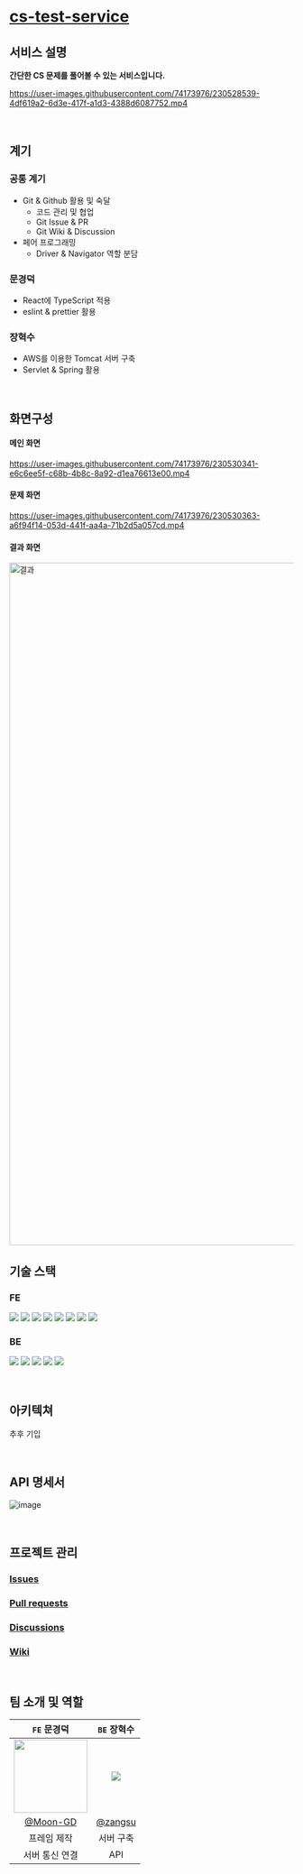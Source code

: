 # <a href="https://cs-test-service.vercel.app/">cs-test-service</a>
## 서비스 설명
**간단한 CS 문제를 풀어볼 수 있는 서비스입니다.**

https://user-images.githubusercontent.com/74173976/230528539-4df619a2-6d3e-417f-a1d3-4388d6087752.mp4

<br>

## 계기

### 공통 계기
- Git & Github 활용 및 숙달
  - 코드 관리 및 협업 
  - Git Issue & PR
  - Git Wiki & Discussion
- 페어 프로그래밍
  - Driver & Navigator 역할 분담

### 문경덕
- React에 TypeScript 적용
- eslint & prettier 활용

### 장혁수
- AWS를 이용한 Tomcat 서버 구축
- Servlet & Spring 활용

<br>

## 화면구성
#### 메인 화면

https://user-images.githubusercontent.com/74173976/230530341-e6c6ee5f-c68b-4b8c-8a92-d1ea76613e00.mp4

#### 문제 화면

https://user-images.githubusercontent.com/74173976/230530363-a6f94f14-053d-441f-aa4a-71b2d5a057cd.mp4

#### 결과 화면

<img width="1211" alt="결과" src="https://user-images.githubusercontent.com/74173976/230530386-ae13395c-877d-45f5-8120-57d9130bfdb7.png">

<br>

## 기술 스택
### FE
<img src="https://img.shields.io/badge/React-61DAFB?style=flat&logo=React&logoColor=white"/> <img src="https://img.shields.io/badge/TypeScript-3178C6?style=flat&logo=TypeScript&logoColor=white"/> <img src="https://img.shields.io/badge/JavaScript-F7DF1E?style=flat&logo=JavaScript&logoColor=white"/> <img src="https://img.shields.io/badge/Node.js-339933?style=flat&logo=Node.js&logoColor=white"/> <img src="https://img.shields.io/badge/Sass-CC6699?style=flat&logo=Sass&logoColor=white"/>  <img src="https://img.shields.io/badge/ESLint-4B32C3?style=flat&logo=ESLint&logoColor=white"/> <img src="https://img.shields.io/badge/Prettier-F7B93E?style=flat&logo=Prettier&logoColor=white"/> <img src="https://img.shields.io/badge/JSON-000000?style=flat&logo=JSON&logoColor=white"/>

### BE
<img src="https://img.shields.io/badge/Spring-6DB33F?style=flat&logo=Spring&logoColor=white"/> <img src="https://img.shields.io/badge/Apache Tomcat-F8DC75?style=flat&logo=Apache Tomcat&logoColor=white"/> <img src="https://img.shields.io/badge/Amazon AWS-232F3E?style=flat&logo=Amazon AWS&logoColor=white"/> <img src="https://img.shields.io/badge/Amazon EC2-FF9900?style=flat&logo=Amazon EC2&logoColor=white"/> <img src="https://img.shields.io/badge/FileZilla-BF0000?style=flat&logo=FileZilla&logoColor=white"/>

<br>

## 아키텍쳐
추후 기입

<br>

## API 명세서
![image](https://user-images.githubusercontent.com/76612738/227775299-1da5f496-9f5c-478b-bc22-6bbd0762692f.png)

<br>


## 프로젝트 관리
### [Issues](https://github.com/zangsu/cs-test-service/issues)
### [Pull requests](https://github.com/zangsu/cs-test-service/pulls)
### [Discussions](https://github.com/zangsu/cs-test-service/discussions)
### [Wiki](https://github.com/zangsu/cs-test-service/wiki)
<br>

## 팀 소개 및 역할
|```FE``` 문경덕|```BE``` 장혁수|
|:-:|:-:|
|<img src="https://user-images.githubusercontent.com/74173976/216749372-fe3715b9-9249-4e89-b43b-3bf8198c9b0b.png" width=130>|<img src="https://user-images.githubusercontent.com/76612738/227775954-b5469ce3-c92d-4b12-a186-5a20547dabbe.png"/>|
|[@Moon-GD](https://github.com/Moon-GD)|[@zangsu](https://github.com/zangsu)|
|프레임 제작|서버 구축|
|서버 통신 연결|API |
